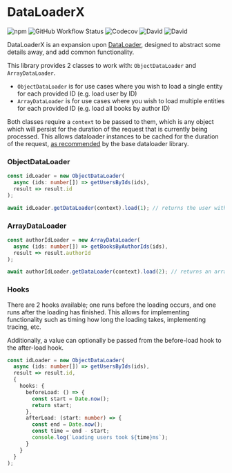 # DataLoaderX

![npm](https://img.shields.io/npm/v/dataloaderx?logo=npm)
![GitHub Workflow Status](https://img.shields.io/github/workflow/status/ezard/dataloaderx/publish?logo=github)
![Codecov](https://img.shields.io/codecov/c/github/ezard/dataloaderx?logo=codecov)
![David](https://img.shields.io/david/ezard/dataloaderx?logo=npm)
![David](https://img.shields.io/david/dev/ezard/dataloaderx?logo=npm)

DataLoaderX is an expansion upon [DataLoader](https://github.com/graphql/dataloader), designed to abstract some details away, and add common functionality.

This library provides 2 classes to work with: `ObjectDataLoader` and `ArrayDataLoader`.

- `ObjectDataLoader` is for use cases where you wish to load a single entity for each provided ID (e.g. load user by ID)
- `ArrayDataLoader` is for use cases where you wish to load multiple entities for each provided ID (e.g. load all books by author ID)

Both classes require a `context` to be passed to them, which is any object which will persist for the duration of the request that is currently being processed.
This allows dataloader instances to be cached for the duration of the request, [as recommended](https://github.com/graphql/dataloader#caching-per-request) by the base dataloader library.

### ObjectDataLoader

```typescript
const idLoader = new ObjectDataLoader(
  async (ids: number[]) => getUsersByIds(ids),
  result => result.id
);

await idLoader.getDataLoader(context).load(1); // returns the user with an ID of 1, or null if not found
```

### ArrayDataLoader

```typescript
const authorIdLoader = new ArrayDataLoader(
  async (ids: number[]) => getBooksByAuthorIds(ids),
  result => result.authorId
);

await authorIdLoader.getDataLoader(context).load(2); // returns an array of all books with an authorId of 2
```

### Hooks

There are 2 hooks available; one runs before the loading occurs, and one runs after the loading has finished.
This allows for implementing functionality such as timing how long the loading takes, implementing tracing, etc.

Additionally, a value can optionally be passed from the before-load hook to the after-load hook.

```typescript
const idLoader = new ObjectDataLoader(
  async (ids: number[]) => getUsersByIds(ids),
  result => result.id,
  {
    hooks: {
      beforeLoad: () => {
        const start = Date.now();
        return start;
      },
      afterLoad: (start: number) => {
        const end = Date.now();
        const time = end - start;
        console.log(`Loading users took ${time}ms`);
      }
    }
  }
);
```
